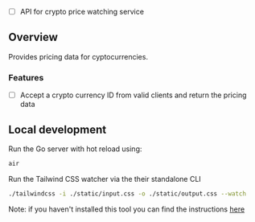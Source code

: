 - [ ] API for crypto price watching service

## Overview

Provides pricing data for cyptocurrencies.

### Features

- [ ] Accept a crypto currency ID from valid clients and return the pricing data

## Local development

Run the Go server with hot reload using:

```go
air
```

Run the Tailwind CSS watcher via the their standalone CLI

```bash
./tailwindcss -i ./static/input.css -o ./static/output.css --watch
```

Note: if you haven't installed this tool you can find the instructions
[here](https://tailwindcss.com/blog/standalone-cli "install tailwind CLI")
